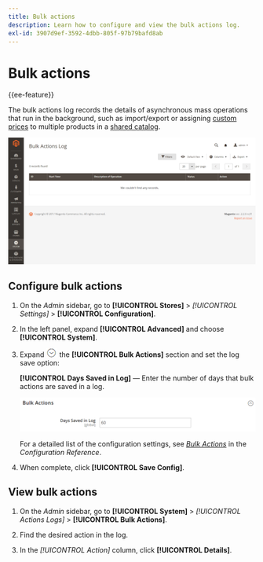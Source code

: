 ```yaml
---
title: Bulk actions
description: Learn how to configure and view the bulk actions log.
exl-id: 3907d9ef-3592-4dbb-805f-97b79bafd8ab
---
```

# Bulk actions

{{ee-feature}}

The bulk actions log records the details of asynchronous mass operations that run in the background, such as import/export or assigning [custom prices](../b2b/catalog-shared-manage.md#update-custom-pricing) to multiple products in a [shared catalog](../b2b/catalog-shared.md).

![Bulk actions log](./assets/bulk-actions-log.png)<!-- zoom -->

## Configure bulk actions

1. On the _Admin_ sidebar, go to **[!UICONTROL Stores]** > _[!UICONTROL Settings]_ > **[!UICONTROL Configuration]**.

1. In the left panel, expand **[!UICONTROL Advanced]** and choose **[!UICONTROL System]**.

1. Expand ![Expansion selector](../assets/icon-display-expand.png) the **[!UICONTROL Bulk Actions]** section and set the log save option:

   **[!UICONTROL Days Saved in Log]** — Enter the number of days that bulk actions are saved in a log.

   ![Advanced configuration - bulk actions](../configuration-reference/advanced/assets/system-bulk-actions.png)<!-- zoom -->

   For a detailed list of the configuration settings, see [_Bulk Actions_](../configuration-reference/advanced/system.md) in the _Configuration Reference_.

1. When complete, click **[!UICONTROL Save Config]**.

## View bulk actions

1. On the _Admin_ sidebar, go to **[!UICONTROL System]** > _[!UICONTROL Actions Logs]_ > **[!UICONTROL Bulk Actions]**.

1. Find the desired action in the log.

1. In the _[!UICONTROL Action]_ column, click **[!UICONTROL Details]**.
